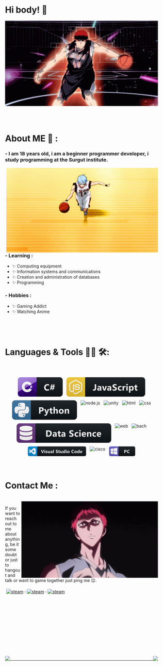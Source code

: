 # Hi body! 👋

<div align="center">
<img hight="300" width="700" alt="GIF" align="center" src="https://raw.githubusercontent.com/diacel/diacel/main/gif/kuroko-no-basuke-anime.gif">
</div>

</br>
</br>
</br>


# About ME 💬 :

### - I am 18 years old, i am a beginner programmer developer, i study programming at the Surgut institute.

<img hight="400" width="500" alt="GIF" align="right" src="https://raw.githubusercontent.com/diacel/diacel/main/gif/kuroko-no-basuke-kuroko-no-basket.gif">

### - Learning :
- ✨ Computing equipment
- ✨ Information systems and communications
- ✨ Сreation and administration of databases
- ✨ Programming

### - Hobbies : 
- ✨ Gaming Addict
- ✨ Watching Anime

</br>
</br>
</br>



# Languages & Tools 👨‍💻 🛠:
</br>

<p align="center">

<img src="https://raw.githubusercontent.com/MikeCodesDotNET/ColoredBadges/4a38660afb7be89a6032218589b4454a1285c7f8/svg/dev/languages/csharp.svg" alt="csharp" style="vertical-align:top; margin:6px 4px">
<img src="https://raw.githubusercontent.com/MikeCodesDotNET/ColoredBadges/4a38660afb7be89a6032218589b4454a1285c7f8/svg/dev/languages/js.svg" alt="csharp_dotnet" style="vertical-align:top; margin:6px 4px">
<img src="https://raw.githubusercontent.com/MikeCodesDotNET/ColoredBadges/4a38660afb7be89a6032218589b4454a1285c7f8/svg/dev/languages/python.svg" alt="python" style="vertical-align:top; margin:6px 4px">
<img src="https://raw.githubusercontent.com/MikeCodesDotNET/ColoredBadges/master/png/dev/frameworks/nodejs.png" alt="node.js" style="vertical-align:top; margin:6px 4px">
<img src="https://raw.githubusercontent.com/MikeCodesDotNET/ColoredBadges/master/png/dev/frameworks/unity.png" alt="unity" style="vertical-align:top; margin:6px 4px">
<img src="https://raw.githubusercontent.com/MikeCodesDotNET/ColoredBadges/master/png/dev/languages/html.png" alt="html" style="vertical-align:top; margin:6px 4px">
<img src="https://raw.githubusercontent.com/MikeCodesDotNET/ColoredBadges/master/png/dev/languages/css3.png" alt="css" style="vertical-align:top; margin:6px 4px">
<img src="https://raw.githubusercontent.com/MikeCodesDotNET/ColoredBadges/4a38660afb7be89a6032218589b4454a1285c7f8/svg/dev/misc/datascience.svg" alt="datascience" style="vertical-align:top; margin:6px 4px">
<img src="https://github.com/MikeCodesDotNET/ColoredBadges/blob/master/png/dev/misc/web.png?raw=true" alt="web" style="vertical-align:top; margin:6px 4px">
<img src="https://github.com/MikeCodesDotNET/ColoredBadges/blob/master/png/dev/tools/bash.png?raw=true" alt="bach" style="vertical-align:top; margin:6px 4px">
<img src="https://github.com/MikeCodesDotNET/ColoredBadges/blob/master/png/dev/tools/visualstudio_code.png?raw=true" alt="vsc" style="vertical-align:top; margin:6px 4px">
<img src="https://github.com/MikeCodesDotNET/ColoredBadges/blob/master/png/devices/cisco.png?raw=true" alt="cisco" style="vertical-align:top; margin:6px 4px">
<img src="https://github.com/MikeCodesDotNET/ColoredBadges/blob/master/png/devices/pc.png?raw=true" alt="pc" style="vertical-align:top; margin:6px 4px">
</br>
</br>
</br>



# Contact Me :

<p>
 </br>


<img hight="320" width="450" align="right" alt="GIF" src="https://raw.githubusercontent.com/diacel/diacel/main/gif/akashi-seijuro.gif">


If you want to reach out to me about anything, be it some doubt or just to hangout and talk or want to game together just ping me 😉.

<a href="https://e.mail.ru/cgi-bin/sentmsg?To=den.lozhnikov@bk.ru&from=otvet" target="_blank">
  <img src="https://github.com/MikeCodesDotNET/ColoredBadges/blob/master/png/social/email_me.png?raw=true" alt="steam" style="vertical-align:top; margin:6px 4px">
<a href="https://steamcommunity.com/profiles/76561198879140157/">
  <img src="https://github.com/MikeCodesDotNET/ColoredBadges/blob/master/png/social/steam.png?raw=true" alt="steam" style="vertical-align:top; margin:6px 4px">
<a href="https://www.twitch.tv/diacelll">
  <img src="https://raw.githubusercontent.com/MikeCodesDotNET/ColoredBadges/master/png/streaming/twitch.png" alt="steam" style="vertical-align:top; margin:6px 4px">
</br>
</br>
</br>
 </p>
</br>
</br>
</br>
</br>
</br>
</br>
</br>



<p>
 </br>
 <img align="left" src="https://github-readme-stats.vercel.app/api?username=diacel&&show_icons=true&theme=tokyonight" />
</a>
 <img align="right" src="https://github-readme-stats.vercel.app/api/top-langs/?username=diacel&layout=compact&theme=tokyonight" />


*************
